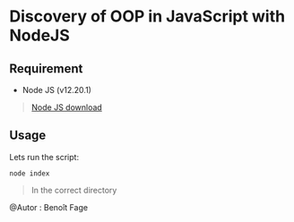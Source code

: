 # Discovery of OOP in JavaScript with NodeJS

## Requirement

- Node JS (v12.20.1)

> [Node JS download](https://nodejs.org/en/download/)

## Usage

Lets run the script:
```
node index
```
> In the correct directory

@Autor : Benoît Fage
